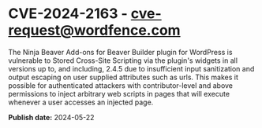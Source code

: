 # CVE-2024-2163 - cve-request@wordfence.com

The Ninja Beaver Add-ons for Beaver Builder plugin for WordPress is vulnerable to Stored Cross-Site Scripting via the plugin's widgets in all versions up to, and including, 2.4.5 due to insufficient input sanitization and output escaping on user supplied attributes such as urls. This makes it possible for authenticated attackers with contributor-level and above permissions to inject arbitrary web scripts in pages that will execute whenever a user accesses an injected page.

**Publish date:** 2024-05-22
